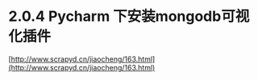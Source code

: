 # 2.0.4 Pycharm 下安装mongodb可视化插件

[http://www.scrapyd.cn/jiaocheng/163.html](http://www.scrapyd.cn/jiaocheng/163.html)
